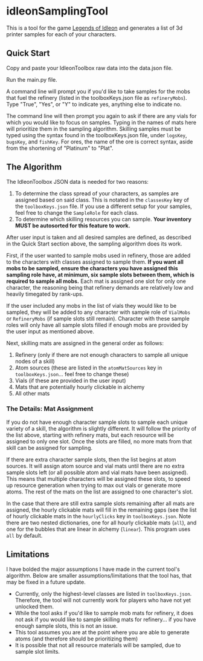 # idleonSamplingTool
This is a tool for the game [Legends of Idleon](https://www.legendsofidleon.com/) and generates a list of 3d printer samples for each of your characters.
## Quick Start
Copy and paste your IdleonToolbox raw data into the data.json file.

Run the main.py file. 

A command line will prompt you if you'd like to take samples for the mobs that fuel the refinery (listed in the toolboxKeys.json file as `refineryMobs`). Type "True", "Yes", or "Y" to indicate yes, anything else to indicate no. 

The command line will then prompt you again to ask if there are any vials for which you would like to focus on samples. Typing in the names of mats here will prioritize them in the sampling algorithm. Skilling samples must be typed using the syntax found in the toolboxKeys.json file, under `logsKey`, `bugsKey`, and `fishKey`. For ores, the name of the ore is correct syntax, aside from the shortening of "Platinum" to "Plat".

## The Algorithm
The IdleonToolbox JSON data is needed for two reasons:
1. To determine the class spread of your characters, as samples are assigned based on said class. This is notated in the `classesKey` key of the `toolboxKeys.json` file. If you use a different setup for your samples, feel free to change the `SampleRole` for each class. 
2. To determine which skilling resources you can sample. **Your inventory MUST be autosorted for this feature to work.**

After user input is taken and all desired samples are defined, as described in the Quick Start section above, the sampling algorithm does its work. 

First, if the user wanted to sample mobs used in refinery, those are added to the characters with classes assigned to sample them. **If you want all mobs to be sampled, ensure the characters you have assigned this sampling role have, at minimum, six sample slots between them, which is required to sample all mobs.** Each mat is assigned one slot for only one character, the reasoning being that refinery demands are relatively low and heavily timegated by rank-ups.

If the user included any mobs in the list of vials they would like to be sampled, they will be added to any character with sample role of `VialMobs` or `RefineryMobs` (if sample slots still remain). Character with these sample roles will only have all sample slots filled if enough mobs are provided by the user input as mentioned above. 

Next, skilling mats are assigned in the general order as follows:
1. Refinery (only if there are not enough characters to sample all unique nodes of a skill)
2. Atom sources (these are listed in the `atomMatSources` key in `toolboxKeys.json`... feel free to change these)
3. Vials (if these are provided in the user input)
4. Mats that are potentially hourly clickable in alchemy
5. All other mats

### The Details: Mat Assignment
If you do not have enough character sample slots to sample each unique variety of a skill, the algorithm is slightly different. It will follow the priority of the list above, starting with refinery mats, but each resource will be assigned to only one slot. Once the slots are filled, no more mats from that skill can be assigned for sampling. 

If there are extra character sample slots, then the list begins at atom sources. It will assign atom source and vial mats until there are no extra sample slots left (or all possible atom and vial mats have been assigned). This means that multiple characters will be assigned these slots, to speed up resource generation when trying to max out vials or generate more atoms. The rest of the mats on the list are assigned to one character's slot.

In the case that there are still extra sample slots remaining after all mats are assigned, the hourly clickable mats will fill in the remaining gaps (see the list of hourly clickable mats in the `hourlyClicks` key in `toolboxKeys.json`. Note there are two nested dictionaries, one for all hourly clickable mats (`all`), and one for the bubbles that are linear in alchemy (`linear`). This program uses `all` by default. 

## Limitations 
I have bolded the major assumptions I have made in the current tool's algorithm. Below are smaller assumptions/limitations that the tool has, that may be fixed in a future update.
- Currently, only the highest-level classes are listed in `toolboxKeys.json`. Therefore, the tool will not currently work for players who have not yet unlocked them.
- While the tool asks if you'd like to sample mob mats for refinery, it does not ask if you would like to sample skilling mats for refinery... if you have enough sample slots, this is not an issue.
- This tool assumes you are at the point where you are able to generate atoms (and therefore should be prioritizing them)
- It is possible that not all resource materials will be sampled, due to sample slot limits.
